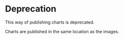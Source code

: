 # Deprecation

This way of publishing charts is deprecated.

Charts are published in the same location as the images.
